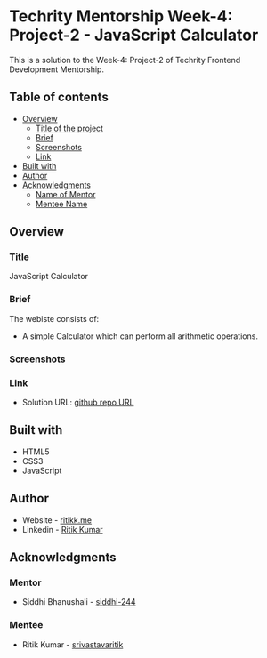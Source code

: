 # Techrity Mentorship Week-4: Project-2 - JavaScript Calculator

This is a solution to the Week-4: Project-2 of Techrity Frontend Development Mentorship.

## Table of contents

- [Overview](#overview)
  - [Title of the project](#title)
  - [Brief](#brief)
  - [Screenshots](#screenshots)
  - [Link](#link)
- [Built with](#built-with)
- [Author](#author)
- [Acknowledgments](#acknowledgments)
   - [Name of Mentor](#mentor)
   - [Mentee Name](#mentee)

## Overview

### Title
JavaScript Calculator

### Brief
The webiste consists of:
- A simple Calculator which can perform all arithmetic operations.

### Screenshots

### Link
- Solution URL: [github repo URL](https://github.com/srivastavaritik/techrity-)

## Built with

- HTML5
- CSS3
- JavaScript

## Author

- Website - [ritikk.me](https://ritikk.me/)
- Linkedin - [Ritik Kumar](https://www.linkedin.com/in/ritik-kumar-3bb19a175/)

## Acknowledgments

### Mentor
- Siddhi Bhanushali - [siddhi-244](https://github.com/siddhi-244)

### Mentee
- Ritik Kumar - [srivastavaritik](https://github.com/srivastavaritik)